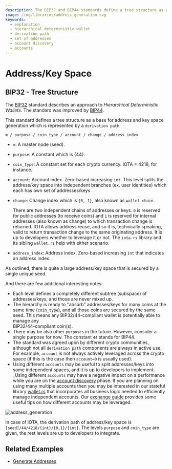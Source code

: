```yaml
---
description: The BIP32 and BIP44 standards define a tree structure as a base for address and key space generation which is represented by a derivation path.
image: /img/libraries/address_generation.svg
keywords:
  - explanation
  - hierarchical deterministic wallet
  - derivation path
  - set of addresses
  - account discovery
  - accounts
---
```


# Address/Key Space

## BIP32 - Tree Structure

The [BIP32](https://github.com/bitcoin/bips/blob/master/bip-0032.mediawiki) standard describes an approach to
_Hierarchical Deterministic Wallets_. The standard was improved
by [BIP44](https://github.com/bitcoin/bips/blob/master/bip-0044.mediawiki).

This standard defines a tree structure as a base for address and key space generation which is represented by a
`derivation path`:

```plaintext
m / purpose / coin_type / account / change / address_index
```

- `m`: A master node (seed).
- `purpose`: A constant which is {44}.
- `coin_type`: A constant set for each crypto currency. IOTA = 4218, for instance.
- `account`: Account index. Zero-based increasing `int`. This level splits the address/key space into independent
  branches (ex. user identities) which each has own set of addresses/keys.
- `change`: Change index which is `{0, 1}`, also known as `wallet chain`.

  There are two independent chains of addresses or keys. `0` is reserved for public addresses (to receive coins) and `1` is
  reserved for internal addresses (also known as change) to which transaction change is returned. IOTA allows address
  reuse, and so it is, technically speaking, valid to return transaction change to the same originating address. It is
  up to developers whether to leverage it or not. The `iota.rs` library and its sibling `wallet.rs` help with either
  scenario.

- `address_index`: Address index. Zero-based increasing `int` that indicates an address index.

As outlined, there is quite a large address/key space that is secured by a single unique seed.

And there are few additional interesting notes:

- Each level defines a completely different subtree (subspace) of addresses/keys, and those are never mixed up.
- The hierarchy is ready to "absorb" addresses/keys for many coins at the same time (`coin_type`), and all those coins
  are secured by the same seed. This means any BIP32/44-compliant wallet is potentially able to manage any \
  BIP32/44-compliant coin(s).
- There may be also other `purposes` in the future. However, consider a single purpose for now. The constant `44` stands
  for BIP44.
- The standard was agreed upon by different crypto communities, although not all `derivation path` components are always in active use. For example, `account` is not always actively leveraged across the crypto space (if this is the case then `account=0` is usually used).
- Using different `accounts` may be useful to split addresses/keys into some independent spaces, and it is up to
  developers to implement. \_Using different `accounts` may have a negative impact on a performance while you are on the
  [account discovery](https://github.com/bitcoin/bips/blob/master/bip-0044.mediawiki#account-discovery) phase. If you are
  planning on using many multiple accounts then you may be interested in our stateful library
  [wallet.rs](https://wiki.iota.org/wallet.rs/welcome) that incorporates all business logic needed to efficiently manage
  independent accounts.
  Our [exchange guide](https://wiki.iota.org/docs/build/exchange-integration/exchange-integration-guide)
  provides some useful tips on how different accounts may be leveraged.

![address_generation](/img/libraries/address_generation.svg)

In case of IOTA, the derivation path of address/key space is `[seed]/44/4218/{int}/{0,1}/{int}`. The levels `purpose`
and `coin_type` are given, the rest levels are up to developers to integrate.

## Related Examples

- [Generate Addresses](./../examples/generate_addresses.mdx)
